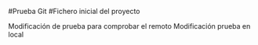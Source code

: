 #Prueba Git
#Fichero inicial del proyecto

Modificación de prueba para comprobar el remoto
Modificación prueba en local